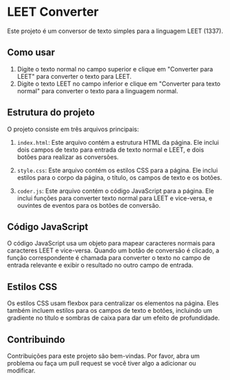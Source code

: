 # LEET Converter

Este projeto é um conversor de texto simples para a linguagem LEET (1337).

## Como usar

1. Digite o texto normal no campo superior e clique em "Converter para LEET" para converter o texto para LEET.
2. Digite o texto LEET no campo inferior e clique em "Converter para texto normal" para converter o texto para a linguagem normal.

## Estrutura do projeto

O projeto consiste em três arquivos principais:

1. `index.html`: Este arquivo contém a estrutura HTML da página. Ele inclui dois campos de texto para entrada de texto normal e LEET, e dois botões para realizar as conversões.

3. `style.css`: Este arquivo contém os estilos CSS para a página. Ele inclui estilos para o corpo da página, o título, os campos de texto e os botões.

4. `coder.js`: Este arquivo contém o código JavaScript para a página. Ele inclui funções para converter texto normal para LEET e vice-versa, e ouvintes de eventos para os botões de conversão.

## Código JavaScript

O código JavaScript usa um objeto para mapear caracteres normais para caracteres LEET e vice-versa. Quando um botão de conversão é clicado, a função correspondente é chamada para converter o texto no campo de entrada relevante e exibir o resultado no outro campo de entrada.

## Estilos CSS

Os estilos CSS usam flexbox para centralizar os elementos na página. Eles também incluem estilos para os campos de texto e botões, incluindo um gradiente no título e sombras de caixa para dar um efeito de profundidade.

## Contribuindo

Contribuições para este projeto são bem-vindas. Por favor, abra um problema ou faça um pull request se você tiver algo a adicionar ou modificar.